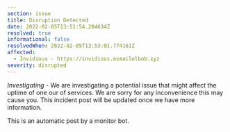 ```yaml
---
section: issue
title: Disruption Detected
date: 2022-02-05T13:51:54.204634Z
resolved: true
informational: false
resolvedWhen: 2022-02-05T13:53:01.774161Z
affected:
  - Invidious - https://invidious.esmailelbob.xyz
severity: disrupted
---
```

*Investigating* - We are investigating a potential issue that might affect the uptime of one our of services. We are sorry for any inconvenience this may cause you. This incident post will be updated once we have more information.

This is an automatic post by a monitor bot.
        